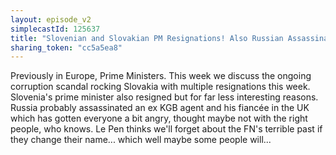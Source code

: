 ```yaml
---
layout: episode_v2
simplecastId: 125637
title: "Slovenian and Slovakian PM Resignations! Also Russian Assassinations"
sharing_token: "cc5a5ea8"
---
```


Previously in Europe,  Prime Ministers. This week we discuss the ongoing corruption scandal rocking Slovakia with multiple resignations this week. Slovenia's prime minister also resigned but for far less interesting reasons. Russia probably assassinated an ex KGB agent and his fiancée in the UK which has gotten everyone a bit angry, thought maybe not with the right people, who knows. Le Pen thinks we'll forget about the FN's terrible past if they change their name... which well maybe some people will...
